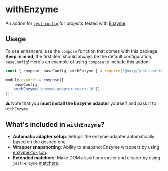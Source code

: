 # withEnzyme

An addon for [`jest-config`](https://www.github.com/moxystudio/jest-config) for projects tested with [Enzyme](https://github.com/airbnb/enzyme).

## Usage

To use enhancers, use the `compose` function that comes with this package. **Keep in mind**, the first item should always be the default configuration, `baseConfig`! Here's an example of using `compose` to include this addon:

```js
const { compose, baseConfig, withEnzyme } = require('@moxy/jest-config');

module.exports = compose([
    baseConfig,
    withEnzyme('enzyme-adapter-react-16'))
]);
```

⚠️ Note that you **must install the Enzyme adapter** yourself and pass it to `withEnzyme`.

## What's included in `withEnzyme`?

- **Automatic adapter setup**: Setups the enzyme adapter automatically based on the desired one.
- **Wrapper snapshotting**: Ability to snapshot Enzyme wrappers by using [enzyme-to-json](https://www.npmjs.com/package/enzyme-to-json).
- **Extended matchers**: Make DOM assertions easier and clearer by using `jest-enzyme` [matchers](https://github.com/FormidableLabs/enzyme-matchers/tree/master/packages/jest-enzyme#assertions).
